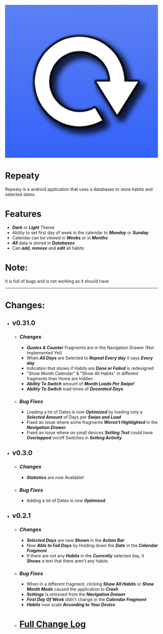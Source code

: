 ![App icon](https://github.com/PuckyEU/habit-manager/blob/3911828519e92642e7890235b339b39a03d14835/app/src/main/ic_launcher-playstore.png)

# Repeaty
Repeaty is a android application that uses a databases to store habits and selected dates.

# Features
- **_Dark_** or **_Light_** Theme
- Ability to set first day of week in the calendar to **_Monday_** or **_Sunday_**
- Calendar can be viewed in **_Weeks_** or in **_Months_**
- **_All_** data is stored in **_Databases_**
- Can **_add, remove_** and **_edit_** all habits

# Note:
It is full of bugs and is not working as it should have

___

# Changes:

 - ## v0.31.0
   - ### **_Changes_**
     - **_Quotes & Counter_** Fragments are in the Navigation Drawer (Not Implemented Yet)
     - When **_All Days_** are Selected to **_Repeat Every day_** it says **_Every day_**
     - Indication that shows if Habits are **_Done or Failed_** is redesigned
     - "Show Month Calendar" & "Show All Habits" in different fragments than Home are hidden
     - **_Ability To Switch_** amount of **_Month Loads Per Swipe!_**
     - **_Ability To Switch_** load times of **_Decorated Days_**

   - ### **_Bug Fixes_**
     - Loading a lot of Dates is now **_Optimized_** by loading only a **_Selected Amount_** of Days per **_Swipe and Load_**
     - Fixed an issue where some fragments **_Weren't Highlighted_** in the **_Navigation Drawer_**
     - Fixed an issue where on small devices **_Setting Text_** could have **_Overlapped_** on/off Switches in **_Setting Activity_**


- ## v0.3.0
     - ### **_Changes_**
       - **_Statistics_** are now Available!

    - ### **_Bug Fixes_**
       - Adding a lot of Dates is now **_Optimized_**

- ## v0.2.1
     - ### **_Changes_**
       - **_Selected Days_** are now **_Shown_** in the **_Action Bar_**
       - Now **_Able to Fail Days_** by Holding down the **_Date_** in the **_Calendar Fragment_**
       - If there are not any **_Habits_** in the **_Currently_** selected day, it **_Shows_** a text that there aren't any habits

    - ### **_Bug Fixes_**
       - When in a different fragment, clicking **_Show All Habits_** or **_Show Month Mode_** caused the application to **_Crash_**
       - **_Settings_** is removed from the **_Navigation Drawer_**
       - **_First Day Of Week_** didn't change in the **_Calendar Fragment_**
       - **_Habits_** now scale **_According to Your Device_**

  - # [Full Change Log](CHANGELOG.md)
